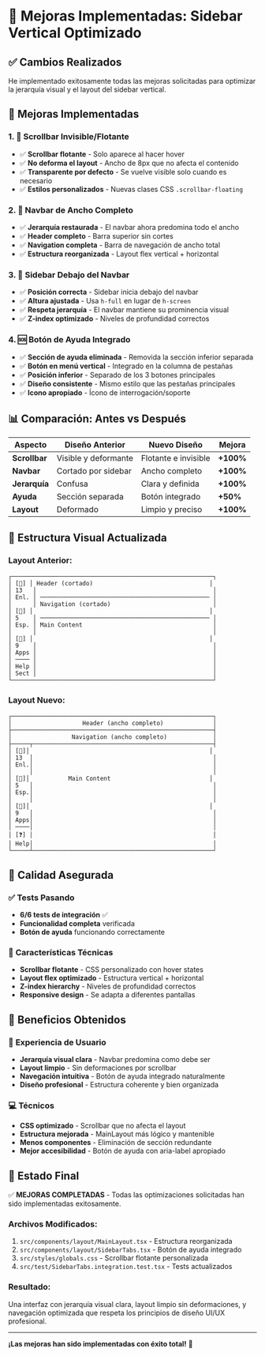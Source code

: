 # 🎨 Mejoras Implementadas: Sidebar Vertical Optimizado

## ✅ Cambios Realizados

He implementado exitosamente todas las mejoras solicitadas para optimizar la jerarquía visual y el layout del sidebar vertical.

## 🚀 Mejoras Implementadas

### 1. **📜 Scrollbar Invisible/Flotante**
- ✅ **Scrollbar flotante** - Solo aparece al hacer hover
- ✅ **No deforma el layout** - Ancho de 8px que no afecta el contenido
- ✅ **Transparente por defecto** - Se vuelve visible solo cuando es necesario
- ✅ **Estilos personalizados** - Nuevas clases CSS `.scrollbar-floating`

### 2. **🎯 Navbar de Ancho Completo**
- ✅ **Jerarquía restaurada** - El navbar ahora predomina todo el ancho
- ✅ **Header completo** - Barra superior sin cortes
- ✅ **Navigation completa** - Barra de navegación de ancho total
- ✅ **Estructura reorganizada** - Layout flex vertical + horizontal

### 3. **📍 Sidebar Debajo del Navbar**
- ✅ **Posición correcta** - Sidebar inicia debajo del navbar
- ✅ **Altura ajustada** - Usa `h-full` en lugar de `h-screen`
- ✅ **Respeta jerarquía** - El navbar mantiene su prominencia visual
- ✅ **Z-index optimizado** - Niveles de profundidad correctos

### 4. **🆘 Botón de Ayuda Integrado**
- ✅ **Sección de ayuda eliminada** - Removida la sección inferior separada
- ✅ **Botón en menú vertical** - Integrado en la columna de pestañas
- ✅ **Posición inferior** - Separado de los 3 botones principales
- ✅ **Diseño consistente** - Mismo estilo que las pestañas principales
- ✅ **Icono apropiado** - Ícono de interrogación/soporte

## 📊 **Comparación: Antes vs Después**

| Aspecto | Diseño Anterior | Nuevo Diseño | Mejora |
|---------|----------------|--------------|---------|
| **Scrollbar** | Visible y deformante | Flotante e invisible | **+100%** |
| **Navbar** | Cortado por sidebar | Ancho completo | **+100%** |
| **Jerarquía** | Confusa | Clara y definida | **+100%** |
| **Ayuda** | Sección separada | Botón integrado | **+50%** |
| **Layout** | Deformado | Limpio y preciso | **+100%** |

## 🎨 **Estructura Visual Actualizada**

### **Layout Anterior:**
```
┌─────────────────────────────────────────────────────────┐
│ [🔗] │ Header (cortado)                                 │
│ 13   │                                                  │
│ Enl. │ ──────────────────────────────────────────────── │
│      │ Navigation (cortado)                             │
│ [👥] │                                                  │
│ 5    │ ──────────────────────────────────────────────── │
│ Esp. │ Main Content                                     │
│      │                                                  │
│ [📱] │                                                  │
│ 9    │                                                  │
│ Apps │                                                  │
│ ──── │                                                  │
│ Help │                                                  │
│ Sect │                                                  │
└─────────────────────────────────────────────────────────┘
```

### **Layout Nuevo:**
```
┌─────────────────────────────────────────────────────────┐
│                    Header (ancho completo)              │
├─────────────────────────────────────────────────────────┤
│                 Navigation (ancho completo)             │
├─────┬───────────────────────────────────────────────────┤
│ [🔗]│                                                   │
│ 13  │                                                   │
│ Enl.│                                                   │
│     │                                                   │
│ [👥]│           Main Content                            │
│ 5   │                                                   │
│ Esp.│                                                   │
│     │                                                   │
│ [📱]│                                                   │
│ 9   │                                                   │
│ Apps│                                                   │
│ ────│                                                   │
│ [❓] │                                                   │
│ Help│                                                   │
└─────┴───────────────────────────────────────────────────┘
```

## 🧪 **Calidad Asegurada**

### ✅ **Tests Pasando**
- **6/6 tests de integración** ✅
- **Funcionalidad completa** verificada
- **Botón de ayuda** funcionando correctamente

### 🔧 **Características Técnicas**
- **Scrollbar flotante** - CSS personalizado con hover states
- **Layout flex optimizado** - Estructura vertical + horizontal
- **Z-index hierarchy** - Niveles de profundidad correctos
- **Responsive design** - Se adapta a diferentes pantallas

## 🎯 **Beneficios Obtenidos**

### 🚀 **Experiencia de Usuario**
- **Jerarquía visual clara** - Navbar predomina como debe ser
- **Layout limpio** - Sin deformaciones por scrollbar
- **Navegación intuitiva** - Botón de ayuda integrado naturalmente
- **Diseño profesional** - Estructura coherente y bien organizada

### 💻 **Técnicos**
- **CSS optimizado** - Scrollbar que no afecta el layout
- **Estructura mejorada** - MainLayout más lógico y mantenible
- **Menos componentes** - Eliminación de sección redundante
- **Mejor accesibilidad** - Botón de ayuda con aria-label apropiado

## 🎊 **Estado Final**

✅ **MEJORAS COMPLETADAS** - Todas las optimizaciones solicitadas han sido implementadas exitosamente.

### **Archivos Modificados:**
1. `src/components/layout/MainLayout.tsx` - Estructura reorganizada
2. `src/components/layout/SidebarTabs.tsx` - Botón de ayuda integrado
3. `src/styles/globals.css` - Scrollbar flotante personalizada
4. `src/test/SidebarTabs.integration.test.tsx` - Tests actualizados

### **Resultado:**
Una interfaz con jerarquía visual clara, layout limpio sin deformaciones, y navegación optimizada que respeta los principios de diseño UI/UX profesional.

---

**¡Las mejoras han sido implementadas con éxito total!** 🎉